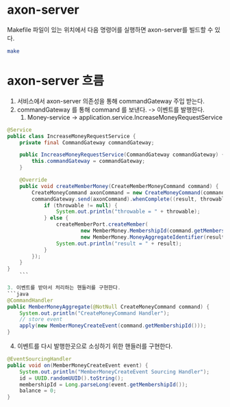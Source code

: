 # axon-server
Makefile 파일이 있는 위치에서 다음 명령어를 실행하면 axon-server를 빌드할 수 있다.
```bash
make
```

# axon-server 흐름
1. 서비스에서 axon-server 의존성을 통해  commandGateway 주입 받는다.
2. commandGateway 를 통해 command 를 보낸다. -> 이벤트를 발행한다.
    1. Money-service -> application.service.IncreaseMoneyRequestService 
```java
@Service
public class IncreaseMoneyRequestService {
    private final CommandGateway commandGateway;

    public IncreaseMoneyRequestService(CommandGateway commandGateway) {
        this.commandGateway = commandGateway;
    }

    @Override
    public void createMemberMoney(CreateMemberMoneyCommand command) {
        CreateMoneyCommand axonCommand = new CreateMoneyCommand(command.getMembershipId());
        commandGateway.send(axonCommand).whenComplete((result, throwable) -> {
            if (throwable != null) {
                System.out.println("throwable = " + throwable);
            } else {
                createMemberPort.createMember(
                        new MemberMoney.MembershipId(command.getMembershipId()),
                        new MemberMoney.MoneyAggregateIdentifier(result.toString()));
                System.out.println("result = " + result);
            }
        });
    }
}
    ```

3. 이벤트를 받아서 처리하는 핸들러를 구현한다.
```java
@CommandHandler
public MemberMoneyAggregate(@NotNull CreateMoneyCommand command) {
    System.out.println("CreateMoneyCommand Handler");
    // store event
    apply(new MemberMoneyCreateEvent(command.getMembershipId()));
}
```
4. 이벤트를 다시 발행한곳으로 소싱하기 위한 핸들러를 구현한다.
```java
@EventSourcingHandler
public void on(MemberMoneyCreateEvent event) {
    System.out.println("MemberMoneyCreateEvent Sourcing Handler");
    id = UUID.randomUUID().toString();
    membershipId = Long.parseLong(event.getMembershipId());
    balance = 0;
}
```